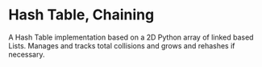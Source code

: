 # Hash Table, Chaining
A Hash Table implementation based on a 2D Python array of linked based Lists. Manages and tracks total collisions and grows and rehashes if necessary.
